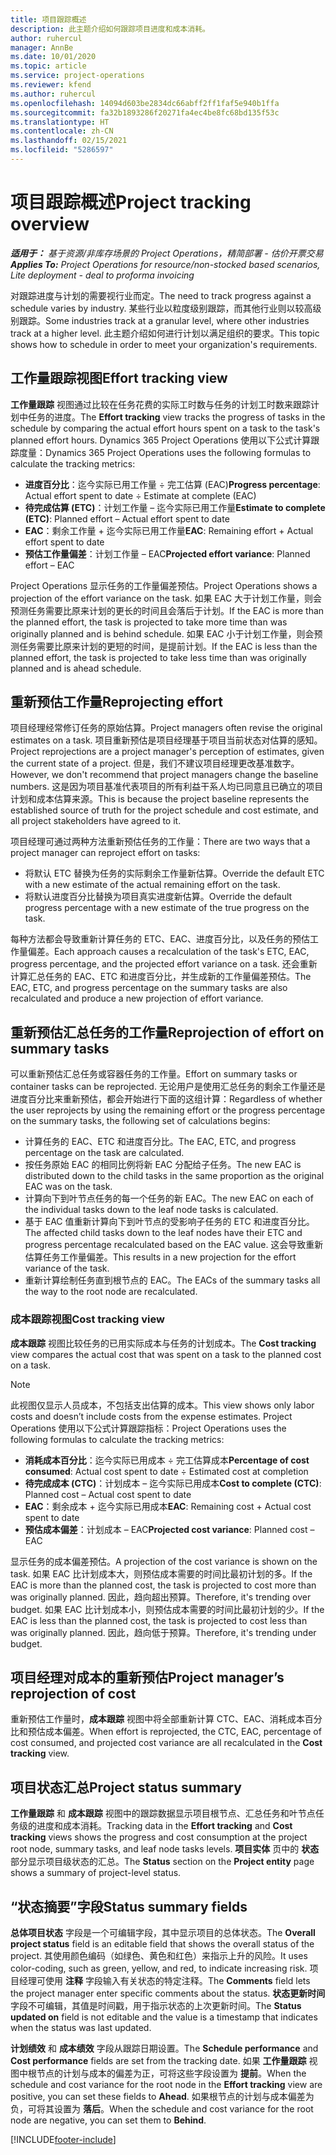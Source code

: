 ```yaml
---
title: 项目跟踪概述
description: 此主题介绍如何跟踪项目进度和成本消耗。
author: ruhercul
manager: AnnBe
ms.date: 10/01/2020
ms.topic: article
ms.service: project-operations
ms.reviewer: kfend
ms.author: ruhercul
ms.openlocfilehash: 14094d603be2834dc66abff2ff1faf5e940b1ffa
ms.sourcegitcommit: fa32b1893286f20271fa4ec4be8fc68bd135f53c
ms.translationtype: HT
ms.contentlocale: zh-CN
ms.lasthandoff: 02/15/2021
ms.locfileid: "5286597"
---
```

# <a name="project-tracking-overview"></a><span data-ttu-id="dda16-103">项目跟踪概述</span><span class="sxs-lookup"><span data-stu-id="dda16-103">Project tracking overview</span></span>

<span data-ttu-id="dda16-104">_**适用于：** 基于资源/非库存场景的 Project Operations，精简部署 - 估价开票交易_</span><span class="sxs-lookup"><span data-stu-id="dda16-104">_**Applies To:** Project Operations for resource/non-stocked based scenarios, Lite deployment - deal to proforma invoicing_</span></span>

<span data-ttu-id="dda16-105">对跟踪进度与计划的需要视行业而定。</span><span class="sxs-lookup"><span data-stu-id="dda16-105">The need to track progress against a schedule varies by industry.</span></span> <span data-ttu-id="dda16-106">某些行业以粒度级别跟踪，而其他行业则以较高级别跟踪。</span><span class="sxs-lookup"><span data-stu-id="dda16-106">Some industries track at a granular level, where other industries track at a higher level.</span></span> <span data-ttu-id="dda16-107">此主题介绍如何进行计划以满足组织的要求。</span><span class="sxs-lookup"><span data-stu-id="dda16-107">This topic shows how to schedule in order to meet your organization's requirements.</span></span>

## <a name="effort-tracking-view"></a><span data-ttu-id="dda16-108">工作量跟踪视图</span><span class="sxs-lookup"><span data-stu-id="dda16-108">Effort tracking view</span></span>

<span data-ttu-id="dda16-109">**工作量跟踪** 视图通过比较在任务花费的实际工时数与任务的计划工时数来跟踪计划中任务的进度。</span><span class="sxs-lookup"><span data-stu-id="dda16-109">The **Effort tracking** view tracks the progress of tasks in the schedule by comparing the actual effort hours spent on a task to the task's planned effort hours.</span></span> <span data-ttu-id="dda16-110">Dynamics 365 Project Operations 使用以下公式计算跟踪度量：</span><span class="sxs-lookup"><span data-stu-id="dda16-110">Dynamics 365 Project Operations uses the following formulas to calculate the tracking metrics:</span></span>

- <span data-ttu-id="dda16-111">**进度百分比**：迄今实际已用工作量 ÷ 完工估算 (EAC)</span><span class="sxs-lookup"><span data-stu-id="dda16-111">**Progress percentage**: Actual effort spent to date ÷ Estimate at complete (EAC)</span></span> 
- <span data-ttu-id="dda16-112">**待完成估算 (ETC)**：计划工作量 – 迄今实际已用工作量</span><span class="sxs-lookup"><span data-stu-id="dda16-112">**Estimate to complete (ETC)**: Planned effort – Actual effort spent to date</span></span> 
- <span data-ttu-id="dda16-113">**EAC**：剩余工作量 + 迄今实际已用工作量</span><span class="sxs-lookup"><span data-stu-id="dda16-113">**EAC**: Remaining effort + Actual effort spent to date</span></span> 
- <span data-ttu-id="dda16-114">**预估工作量偏差**：计划工作量 – EAC</span><span class="sxs-lookup"><span data-stu-id="dda16-114">**Projected effort variance**: Planned effort – EAC</span></span>

<span data-ttu-id="dda16-115">Project Operations 显示任务的工作量偏差预估。</span><span class="sxs-lookup"><span data-stu-id="dda16-115">Project Operations shows a projection of the effort variance on the task.</span></span> <span data-ttu-id="dda16-116">如果 EAC 大于计划工作量，则会预测任务需要比原来计划的更长的时间且会落后于计划。</span><span class="sxs-lookup"><span data-stu-id="dda16-116">If the EAC is more than the planned effort, the task is projected to take more time than was originally planned and is behind schedule.</span></span> <span data-ttu-id="dda16-117">如果 EAC 小于计划工作量，则会预测任务需要比原来计划的更短的时间，是提前计划。</span><span class="sxs-lookup"><span data-stu-id="dda16-117">If the EAC is less than the planned effort, the task is projected to take less time than was originally planned and is ahead schedule.</span></span>

## <a name="reprojecting-effort"></a><span data-ttu-id="dda16-118">重新预估工作量</span><span class="sxs-lookup"><span data-stu-id="dda16-118">Reprojecting effort</span></span>

<span data-ttu-id="dda16-119">项目经理经常修订任务的原始估算。</span><span class="sxs-lookup"><span data-stu-id="dda16-119">Project managers often revise the original estimates on a task.</span></span> <span data-ttu-id="dda16-120">项目重新预估是项目经理基于项目当前状态对估算的感知。</span><span class="sxs-lookup"><span data-stu-id="dda16-120">Project reprojections are a project manager's perception of estimates, given the current state of a project.</span></span> <span data-ttu-id="dda16-121">但是，我们不建议项目经理更改基准数字。</span><span class="sxs-lookup"><span data-stu-id="dda16-121">However, we don't recommend that project managers change the baseline numbers.</span></span> <span data-ttu-id="dda16-122">这是因为项目基准代表项目的所有利益干系人均已同意且已确立的项目计划和成本估算来源。</span><span class="sxs-lookup"><span data-stu-id="dda16-122">This is because the project baseline represents the established source of truth for the project schedule and cost estimate, and all project stakeholders have agreed to it.</span></span>

<span data-ttu-id="dda16-123">项目经理可通过两种方法重新预估任务的工作量：</span><span class="sxs-lookup"><span data-stu-id="dda16-123">There are two ways that a project manager can reproject effort on tasks:</span></span>

- <span data-ttu-id="dda16-124">将默认 ETC 替换为任务的实际剩余工作量新估算。</span><span class="sxs-lookup"><span data-stu-id="dda16-124">Override the default ETC with a new estimate of the actual remaining effort on the task.</span></span> 
- <span data-ttu-id="dda16-125">将默认进度百分比替换为项目真实进度新估算。</span><span class="sxs-lookup"><span data-stu-id="dda16-125">Override the default progress percentage with a new estimate of the true progress on the task.</span></span>

<span data-ttu-id="dda16-126">每种方法都会导致重新计算任务的 ETC、EAC、进度百分比，以及任务的预估工作量偏差。</span><span class="sxs-lookup"><span data-stu-id="dda16-126">Each approach causes a recalculation of the task's ETC, EAC, progress percentage, and the projected effort variance on a task.</span></span> <span data-ttu-id="dda16-127">还会重新计算汇总任务的 EAC、ETC 和进度百分比，并生成新的工作量偏差预估。</span><span class="sxs-lookup"><span data-stu-id="dda16-127">The EAC, ETC, and progress percentage on the summary tasks are also recalculated and produce a new projection of effort variance.</span></span>

## <a name="reprojection-of-effort-on-summary-tasks"></a><span data-ttu-id="dda16-128">重新预估汇总任务的工作量</span><span class="sxs-lookup"><span data-stu-id="dda16-128">Reprojection of effort on summary tasks</span></span>

<span data-ttu-id="dda16-129">可以重新预估汇总任务或容器任务的工作量。</span><span class="sxs-lookup"><span data-stu-id="dda16-129">Effort on summary tasks or container tasks can be reprojected.</span></span> <span data-ttu-id="dda16-130">无论用户是使用汇总任务的剩余工作量还是进度百分比来重新预估，都会开始进行下面的这组计算：</span><span class="sxs-lookup"><span data-stu-id="dda16-130">Regardless of whether the user reprojects by using the remaining effort or the progress percentage on the summary tasks, the following set of calculations begins:</span></span>

- <span data-ttu-id="dda16-131">计算任务的 EAC、ETC 和进度百分比。</span><span class="sxs-lookup"><span data-stu-id="dda16-131">The EAC, ETC, and progress percentage on the task are calculated.</span></span>
- <span data-ttu-id="dda16-132">按任务原始 EAC 的相同比例将新 EAC 分配给子任务。</span><span class="sxs-lookup"><span data-stu-id="dda16-132">The new EAC is distributed down to the child tasks in the same proportion as the original EAC was on the task.</span></span>
- <span data-ttu-id="dda16-133">计算向下到叶节点任务的每一个任务的新 EAC。</span><span class="sxs-lookup"><span data-stu-id="dda16-133">The new EAC on each of the individual tasks down to the leaf node tasks is calculated.</span></span> 
- <span data-ttu-id="dda16-134">基于 EAC 值重新计算向下到叶节点的受影响子任务的 ETC 和进度百分比。</span><span class="sxs-lookup"><span data-stu-id="dda16-134">The affected child tasks down to the leaf nodes have their ETC and progress percentage recalculated based on the EAC value.</span></span> <span data-ttu-id="dda16-135">这会导致重新估算任务工作量偏差。</span><span class="sxs-lookup"><span data-stu-id="dda16-135">This results in a new projection for the effort variance of the task.</span></span> 
- <span data-ttu-id="dda16-136">重新计算绘制任务直到根节点的 EAC。</span><span class="sxs-lookup"><span data-stu-id="dda16-136">The EACs of the summary tasks all the way to the root node are recalculated.</span></span>

### <a name="cost-tracking-view"></a><span data-ttu-id="dda16-137">成本跟踪视图</span><span class="sxs-lookup"><span data-stu-id="dda16-137">Cost tracking view</span></span> 

<span data-ttu-id="dda16-138">**成本跟踪** 视图比较任务的已用实际成本与任务的计划成本。</span><span class="sxs-lookup"><span data-stu-id="dda16-138">The **Cost tracking** view compares the actual cost that was spent on a task to the planned cost on a task.</span></span> 

> [!NOTE]
> <span data-ttu-id="dda16-139">此视图仅显示人员成本，不包括支出估算的成本。</span><span class="sxs-lookup"><span data-stu-id="dda16-139">This view shows only labor costs and doesn’t include costs from the expense estimates.</span></span> <span data-ttu-id="dda16-140">Project Operations 使用以下公式计算跟踪指标：</span><span class="sxs-lookup"><span data-stu-id="dda16-140">Project Operations uses the following formulas to calculate the tracking metrics:</span></span>

- <span data-ttu-id="dda16-141">**消耗成本百分比**：迄今实际已用成本 ÷ 完工估算成本</span><span class="sxs-lookup"><span data-stu-id="dda16-141">**Percentage of cost consumed**: Actual cost spent to date ÷ Estimated cost at completion</span></span>
- <span data-ttu-id="dda16-142">**待完成成本 (CTC)**：计划成本 – 迄今实际已用成本</span><span class="sxs-lookup"><span data-stu-id="dda16-142">**Cost to complete (CTC)**: Planned cost – Actual cost spent to date</span></span>
- <span data-ttu-id="dda16-143">**EAC**：剩余成本 + 迄今实际已用成本</span><span class="sxs-lookup"><span data-stu-id="dda16-143">**EAC**: Remaining cost + Actual cost spent to date</span></span>
- <span data-ttu-id="dda16-144">**预估成本偏差**：计划成本 – EAC</span><span class="sxs-lookup"><span data-stu-id="dda16-144">**Projected cost variance**: Planned cost – EAC</span></span>

<span data-ttu-id="dda16-145">显示任务的成本偏差预估。</span><span class="sxs-lookup"><span data-stu-id="dda16-145">A projection of the cost variance is shown on the task.</span></span> <span data-ttu-id="dda16-146">如果 EAC 比计划成本大，则预估成本需要的时间比最初计划的多。</span><span class="sxs-lookup"><span data-stu-id="dda16-146">If the EAC is more than the planned cost, the task is projected to cost more than was originally planned.</span></span> <span data-ttu-id="dda16-147">因此，趋向超出预算。</span><span class="sxs-lookup"><span data-stu-id="dda16-147">Therefore, it's trending over budget.</span></span> <span data-ttu-id="dda16-148">如果 EAC 比计划成本小，则预估成本需要的时间比最初计划的少。</span><span class="sxs-lookup"><span data-stu-id="dda16-148">If the EAC is less than the planned cost, the task is projected to cost less than was originally planned.</span></span> <span data-ttu-id="dda16-149">因此，趋向低于预算。</span><span class="sxs-lookup"><span data-stu-id="dda16-149">Therefore, it's trending under budget.</span></span>

## <a name="project-managers-reprojection-of-cost"></a><span data-ttu-id="dda16-150">项目经理对成本的重新预估</span><span class="sxs-lookup"><span data-stu-id="dda16-150">Project manager’s reprojection of cost</span></span>

<span data-ttu-id="dda16-151">重新预估工作量时，**成本跟踪** 视图中将全部重新计算 CTC、EAC、消耗成本百分比和预估成本偏差。</span><span class="sxs-lookup"><span data-stu-id="dda16-151">When effort is reprojected, the CTC, EAC, percentage of cost consumed, and projected cost variance are all recalculated in the **Cost tracking** view.</span></span>

## <a name="project-status-summary"></a><span data-ttu-id="dda16-152">项目状态汇总</span><span class="sxs-lookup"><span data-stu-id="dda16-152">Project status summary</span></span>

<span data-ttu-id="dda16-153">**工作量跟踪** 和 **成本跟踪** 视图中的跟踪数据显示项目根节点、汇总任务和叶节点任务级的进度和成本消耗。</span><span class="sxs-lookup"><span data-stu-id="dda16-153">Tracking data in the **Effort tracking** and **Cost tracking** views shows the progress and cost consumption at the project root node, summary tasks, and leaf node tasks levels.</span></span> <span data-ttu-id="dda16-154">**项目实体** 页中的 **状态** 部分显示项目级状态的汇总。</span><span class="sxs-lookup"><span data-stu-id="dda16-154">The **Status** section on the **Project entity** page shows a summary of project-level status.</span></span>

## <a name="status-summary-fields"></a><span data-ttu-id="dda16-155">“状态摘要”字段</span><span class="sxs-lookup"><span data-stu-id="dda16-155">Status summary fields</span></span>

<span data-ttu-id="dda16-156">**总体项目状态** 字段是一个可编辑字段，其中显示项目的总体状态。</span><span class="sxs-lookup"><span data-stu-id="dda16-156">The **Overall project status** field is an editable field that shows the overall status of the project.</span></span> <span data-ttu-id="dda16-157">其使用颜色编码（如绿色、黄色和红色）来指示上升的风险。</span><span class="sxs-lookup"><span data-stu-id="dda16-157">It uses color-coding, such as green, yellow, and red, to indicate increasing risk.</span></span> <span data-ttu-id="dda16-158">项目经理可使用 **注释** 字段输入有关状态的特定注释。</span><span class="sxs-lookup"><span data-stu-id="dda16-158">The **Comments** field lets the project manager enter specific comments about the status.</span></span> <span data-ttu-id="dda16-159">**状态更新时间** 字段不可编辑，其值是时间戳，用于指示状态的上次更新时间。</span><span class="sxs-lookup"><span data-stu-id="dda16-159">The **Status updated on** field is not editable and the value is a timestamp that indicates when the status was last updated.</span></span>

<span data-ttu-id="dda16-160">**计划绩效** 和 **成本绩效** 字段从跟踪日期设置。</span><span class="sxs-lookup"><span data-stu-id="dda16-160">The **Schedule performance** and **Cost performance** fields are set from the tracking date.</span></span> <span data-ttu-id="dda16-161">如果 **工作量跟踪** 视图中根节点的计划与成本的偏差为正，可将这些字段设置为 **提前**。</span><span class="sxs-lookup"><span data-stu-id="dda16-161">When the schedule and cost variance for the root node in the **Effort tracking** view are positive, you can set these fields to **Ahead**.</span></span> <span data-ttu-id="dda16-162">如果根节点的计划与成本偏差为负，可将其设置为 **落后**。</span><span class="sxs-lookup"><span data-stu-id="dda16-162">When the schedule and cost variance for the root node are negative, you can set them to **Behind**.</span></span>


[!INCLUDE[footer-include](../includes/footer-banner.md)]